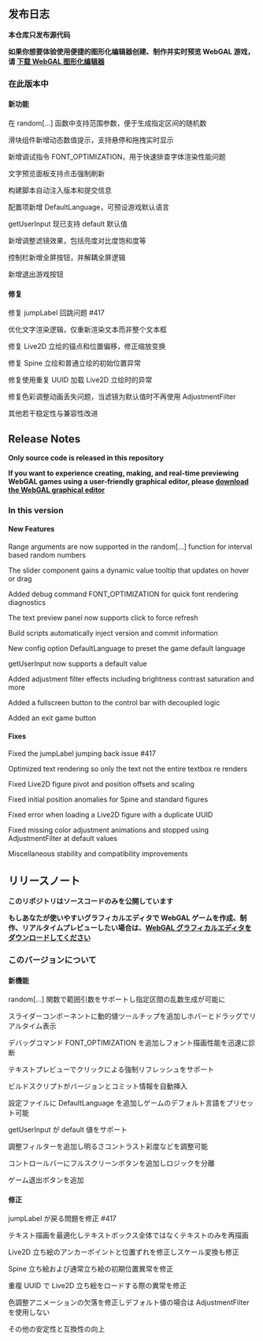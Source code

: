 ## 发布日志

**本仓库只发布源代码**

**如果你想要体验使用便捷的图形化编辑器创建、制作并实时预览 WebGAL 游戏，请 [下载 WebGAL 图形化编辑器](https://github.com/MakinoharaShoko/WebGAL_Terre/releases)**

### 在此版本中

#### 新功能

在 random[...] 函数中支持范围参数，便于生成指定区间的随机数

滑块组件新增动态数值提示，支持悬停和拖拽实时显示

新增调试指令 FONT_OPTIMIZATION，用于快速排查字体渲染性能问题

文字预览面板支持点击强制刷新

构建脚本自动注入版本和提交信息

配置项新增 DefaultLanguage，可预设游戏默认语言

getUserInput 现已支持 default 默认值

新增调整滤镜效果，包括亮度对比度饱和度等

控制栏新增全屏按钮，并解耦全屏逻辑

新增退出游戏按钮

#### 修复

修复 jumpLabel 回跳问题 #417

优化文字渲染逻辑，仅重新渲染文本而非整个文本框

修复 Live2D 立绘的锚点和位置偏移，修正缩放变换

修复 Spine 立绘和普通立绘的初始位置异常

修复使用重复 UUID 加载 Live2D 立绘时的异常

修复色彩调整动画丢失问题，当滤镜为默认值时不再使用 AdjustmentFilter

其他若干稳定性与兼容性改进

<!-- English Translation -->

## Release Notes

**Only source code is released in this repository**

**If you want to experience creating, making, and real-time previewing WebGAL games using a user-friendly graphical editor, please [download the WebGAL graphical editor](https://github.com/MakinoharaShoko/WebGAL_Terre/releases)**

### In this version

#### New Features

Range arguments are now supported in the random[...] function for interval based random numbers

The slider component gains a dynamic value tooltip that updates on hover or drag

Added debug command FONT_OPTIMIZATION for quick font rendering diagnostics

The text preview panel now supports click to force refresh

Build scripts automatically inject version and commit information

New config option DefaultLanguage to preset the game default language

getUserInput now supports a default value

Added adjustment filter effects including brightness contrast saturation and more

Added a fullscreen button to the control bar with decoupled logic

Added an exit game button

#### Fixes

Fixed the jumpLabel jumping back issue #417

Optimized text rendering so only the text not the entire textbox re renders

Fixed Live2D figure pivot and position offsets and scaling

Fixed initial position anomalies for Spine and standard figures

Fixed error when loading a Live2D figure with a duplicate UUID

Fixed missing color adjustment animations and stopped using AdjustmentFilter at default values

Miscellaneous stability and compatibility improvements

<!-- Japanese Translation -->

## リリースノート

**このリポジトリはソースコードのみを公開しています**

**もしあなたが使いやすいグラフィカルエディタで WebGAL ゲームを作成、制作、リアルタイムプレビューしたい場合は、[WebGAL グラフィカルエディタをダウンロードしてください](https://github.com/MakinoharaShoko/WebGAL_Terre/releases)**

### このバージョンについて

#### 新機能

random[...] 関数で範囲引数をサポートし指定区間の乱数生成が可能に

スライダーコンポーネントに動的値ツールチップを追加しホバーとドラッグでリアルタイム表示

デバッグコマンド FONT_OPTIMIZATION を追加しフォント描画性能を迅速に診断

テキストプレビューでクリックによる強制リフレッシュをサポート

ビルドスクリプトがバージョンとコミット情報を自動挿入

設定ファイルに DefaultLanguage を追加しゲームのデフォルト言語をプリセット可能

getUserInput が default 値をサポート

調整フィルターを追加し明るさコントラスト彩度などを調整可能

コントロールバーにフルスクリーンボタンを追加しロジックを分離

ゲーム退出ボタンを追加

#### 修正

jumpLabel が戻る問題を修正 #417

テキスト描画を最適化しテキストボックス全体ではなくテキストのみを再描画

Live2D 立ち絵のアンカーポイントと位置ずれを修正しスケール変換も修正

Spine 立ち絵および通常立ち絵の初期位置異常を修正

重複 UUID で Live2D 立ち絵をロードする際の異常を修正

色調整アニメーションの欠落を修正しデフォルト値の場合は AdjustmentFilter を使用しない

その他の安定性と互換性の向上
